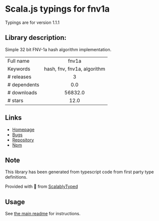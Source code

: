 
# Scala.js typings for fnv1a

Typings are for version 1.1.1

## Library description:
Simple 32 bit FNV-1a hash algorithm implementation.

|                    |                 |
| ------------------ | :-------------: |
| Full name          | fnv1a |
| Keywords           | hash, fnv, fnv1a, algorithm |
| # releases         | 3 |
| # dependents       | 0.0 |
| # downloads        | 56832.0 |
| # stars            | 12.0 |

## Links
- [Homepage](https://github.com/schwarzkopfb/fnv1a#readme)
- [Bugs](https://github.com/schwarzkopfb/fnv1a/issues)
- [Repository](https://github.com/schwarzkopfb/fnv1a)
- [Npm](https://www.npmjs.com/package/fnv1a)
    


## Note
This library has been generated from typescript code from first party type definitions.

Provided with :purple_heart: from [ScalablyTyped](https://github.com/oyvindberg/ScalablyTyped)

## Usage
See [the main readme](../../readme.md) for instructions.


